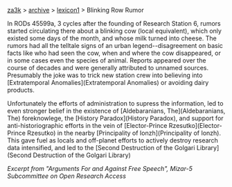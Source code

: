 [za3k](/) > [archive](/archive) > [lexicon1](/archive/lexicon1) > Blinking Row Rumor

In RODs 45599a, 3 cycles after the founding of Research Station 6, rumors started circulating there about a blinking cow (local equivalent), which only existed some days of the month, and whose milk turned into cheese. The rumors had all the telltale signs of an urban legend--disagreement on basic facts like who had seen the cow, when and where the cow disappeared, or in some cases even the species of animal. Reports appeared over the course of decades and were generally attributed to unnamed sources. Presumably the joke was to trick new station crew into believing into [Extratemporal Anomalies](Extratemporal Anomalies) or avoiding dairy products.

Unfortunately the efforts of administration to supress the information, led to even stronger belief in the existence of [Aldebaranians, The](Aldebaranians, The) foreknowlege, the [History Paradox](History Paradox), and support for anti-historiographic efforts in the vein of [Elector-Prince Rzesutko](Elector-Prince Rzesutko) in the nearby [Principality of Ionzh](Principality of Ionzh). This gave fuel as locals and off-planet efforts to actively destroy research data intensified, and led to the [Second Destruction of the Golgari Library](Second Destruction of the Golgari Library)


*Excerpt from "Arguments For and Against Free Speech", Mizar-5 Subcommittee on Open Research Access*
